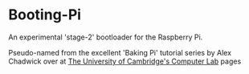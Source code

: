 Booting-Pi
==========

An experimental 'stage-2' bootloader for the Raspberry Pi.

Pseudo-named from the excellent 'Baking Pi' tutorial series by Alex Chadwick over at [The University of Cambridge's Computer Lab](http://www.cl.cam.ac.uk/freshers/raspberrypi/tutorials/os/) pages
